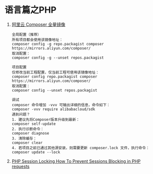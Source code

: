 # 语言篇之PHP

1. [阿里云 Composer 全量镜像](https://developer.aliyun.com/composer)

   ```
   全局配置（推荐）
   所有项目都会使用该镜像地址：
   composer config -g repo.packagist composer https://mirrors.aliyun.com/composer/
   取消配置：
   composer config -g --unset repos.packagist
   
   项目配置
   仅修改当前工程配置，仅当前工程可使用该镜像地址：
   composer config repo.packagist composer https://mirrors.aliyun.com/composer/
   取消配置：
   composer config --unset repos.packagist
   
   调试
   composer 命令增加 -vvv 可输出详细的信息，命令如下：
   composer -vvv require alibabacloud/sdk
   遇到问题？
   1. 建议先将Composer版本升级到最新：
   composer self-update
   2. 执行诊断命令：
   composer diagnose
   3. 清除缓存：
   composer clear
   4. 若项目之前已通过其他源安装，则需要更新 composer.lock 文件，执行命令：
   composer update --lock
   ```

2. [PHP Session Locking How To Prevent Sessions Blocking in PHP requests](./docs/PHP-Session-Lock.md)